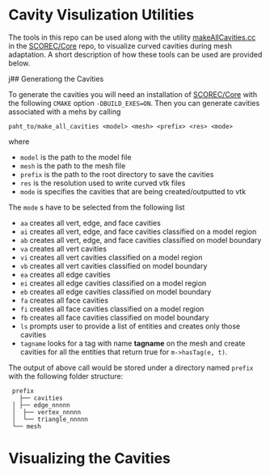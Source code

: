 # Cavity Visulization Utilities

The tools in this repo can be used along with the utility [makeAllCavities.cc](https://github.com/SCOREC/core/blob/master/test/makeAllCavities.cc) in the [SCOREC/Core](https://github.com/SCOREC/core) repo, to visualize curved cavities during mesh adaptation. A short description of how these tools can be used are provided below.

j## Generationg the Cavities

To generate the cavities you will need an installation of [SCOREC/Core](https://github.com/SCOREC/core) with the following `CMAKE` option `-DBUILD_EXES=ON`. Then you can generate cavities associated with a mehs by calling 

```
paht_to/make_all_cavities <model> <mesh> <prefix> <res> <mode>
```
where

* `model`  is the path to the model file
* `mesh`   is the path to the mesh file
* `prefix` is the path to the root directory to save the cavities
* `res`    is the resolution used to write curved vtk files
* `mode`   is specifies the cavities that are being created/outputted to vtk


The `mode` s have to be selected from the following list


* `aa`  creates all vert, edge, and face cavities
* `ai`  creates all vert, edge, and face cavities classified on a model region
* `ab`  creates all vert, edge, and face cavities classified on model boundary
* `va`  creates all vert cavities
* `vi`  creates all vert cavities classified on a model region
* `vb`  creates all vert cavities classified on model boundary
* `ea`  creates all edge cavities
* `ei`  creates all edge cavities classified on a model region
* `eb`  creates all edge cavities classified on model boundary
* `fa`  creates all face cavities
* `fi`  creates all face cavities classified on a model region
* `fb`  creates all face cavities classified on model boundary
* `ls`  prompts user to provide a list of entities and creates only those cavities
* `tagname` looks for a tag with name __tagname__ on the mesh and create cavities for all the entities that return true for `m->hasTag(e, t)`.


The output of above call would be stored under a directory named `prefix` with the following folder structure:

```
 prefix
   ├── cavities
 │ ├── edge_nnnnn
 │  ├── vertex_nnnnn
 │  └── triangle_nnnnn
 └── mesh
```

# Visualizing the Cavities
